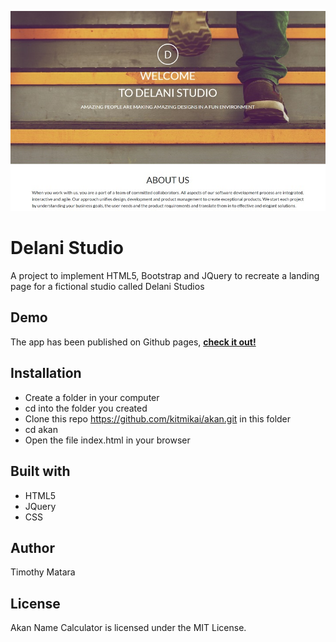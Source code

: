 ![Page design](./assets/backgrounds/delani-small.jpg)

# Delani Studio

A project to implement HTML5, Bootstrap and JQuery to recreate a landing page for a fictional studio called Delani Studios

## Demo

The app has been published on Github pages, [**check it out!**](https://kitmikai.github.io/akan)

## Installation

- Create a folder in your computer
- cd into the folder you created
- Clone this repo https://github.com/kitmikai/akan.git in this folder
- cd akan
- Open the file index.html in your browser

## Built with

- HTML5
- JQuery
- CSS

## Author

Timothy Matara

## License

Akan Name Calculator is licensed under the MIT License.
